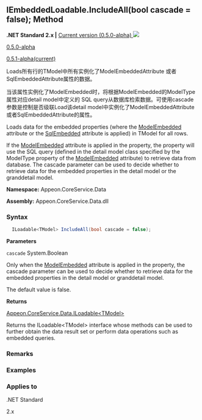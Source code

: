 

## **IEmbeddedLoadable.IncludeAll(bool cascade = false); Method**

**.NET Standard 2.x |**  <a href="javascript:void(0)" class="dropdown">Current version (0.5.0-alpha) <img src="~/images/dropdown.png"/></a>

<div class="otherversions"  value="versdiv">

<a href="javascript:void(0)">0.5.0-alpha</a>

<a href="javascript:void(0)">0.5.1-alpha(current)</a>

</div>

Loads所有行的TModel中所有实例化了ModelEmbeddedAttribute 或者SqlEmbeddedAttribute属性的数据。

当该属性实例化了ModelEmbedded时，将根据ModelEmbedded的ModelType属性对应detail model中定义的 SQL query从数据库检索数据。可使用cascade参数是控制是否级联Load该detail model中实例化了ModelEmbeddedAttribute或者SqlEmbeddedAttribute的属性。

Loads data for the embedded properties (where the [ModelEmbedded](../../ModelAttribute/Property/ModelEmbeddedAttribute/ModelEmbeddedAttribute.html) attribute or the [SqlEmbedded](../../ModelAttribute/Property/SqlEmbeddedAttribute/SqlEmbeddedAttribute.html) attribute is applied) in TModel for all rows.

If the [ModelEmbedded](../../ModelAttribute/Property/ModelEmbeddedAttribute/ModelEmbeddedAttribute.html) attribute is applied in the property, the property will use the SQL query (defined in the detail model class specified by the ModelType property of the [ModelEmbedded](../../ModelAttribute/Property/ModelEmbeddedAttribute/ModelEmbeddedAttribute.html) attribute) to retrieve data from database. The cascade parameter can be used to decide whether to retrieve data for the embedded properties in the detail model or the granddetail model.

 **Namespace:** Appeon.CoreService.Data

 **Assembly:** Appeon.CoreService.Data.dll

### **Syntax**

```c#
  ILoadable<TModel> IncludeAll(bool cascade = false);
```

**Parameters**

 `cascade` System.Boolean

Only when the [ModelEmbedded](../../ModelAttribute/Property/ModelEmbeddedAttribute/ModelEmbeddedAttribute.html) attribute is applied in the property, the cascade parameter can be used to decide whether to retrieve data for the embedded properties in the detail model or granddetail model. 

The default value is false.

**Returns**

[Appeon.CoreService.Data.ILoadable&#60;TModel>](../../ILoadable/ILoadable.html)

Returns the ILoadable&#60;TModel> interface whose methods can be used to further obtain the data result set or perform data operations such as embedded queries.

### **Remarks**



### **Examples**




### **Applies to**

.NET Standard 

2.x